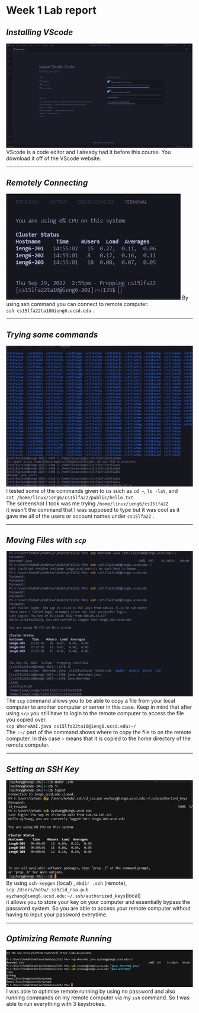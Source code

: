 # **Week 1 Lab report**



## *Installing VScode*
![Installing VScode](/week1-screenshots/cse15l-week1-step1.png)
VScode is a code editor and I already had it before this course. You download it off of the VScode website.
<br />

---
## *Remotely Connecting*
![Remotely Connecting](/week1-screenshots/cse15l-week1-step2.png)
By using ssh command you can connect to remote computer.  
`ssh cs15lfa22ta10@ieng6.ucsd.edu` .
<br />

---
## *Trying some commands*
![Trying some commands](/week1-screenshots/cse15l-week1-step6.png)
I tested some of the commands given to us such as `cd ~`, `ls -lat`, and  
`cat /home/linux/ieng6/cs15lfa22/public/hello.txt`   
 The screenshot I took was me trying `/home/linux/ieng6/cs15lfa22`  
 it wasn't the command that I was supposed to type but it was cool as it gave me all of the users or account names under `cs15lfa22` .
<br />

---
## *Moving Files with `scp`*
![Moving Files with `scp`](/week1-screenshots/cse15l-week1-step3.png)
The `scp` command allows you to be able to copy a file from your local computer to another computer or server in this case.
Keep in mind that after using `scp` you still have to login to the remote computer to access the file you copied over.  
`scp WhereAmI.java cs15lfa22ta10@ieng6.ucsd.edu:~/`     
The `:~/` part of the command shows where to copy the file to on the remote computer. In this case `~` means that it is copied to the home directory of the remote computer.
<br />

---
## *Setting an SSH Key*
![Setting an SSH Key](/week1-screenshots/cse15l-week1-step4.png)
By using `ssh-keygen` (local) , `mkdir .ssh` (remote),                                      
 `scp /Users/hotw/.ssh/id_rsa.pub eyzhang@ieng6.ucsd.edu:~/.ssh/authorized_keys`(local)         
 it allows you to store your key on your computer and essentially bypass the password system.
 So you are able to access your remote computer without having to input your password everytime.
<br />

---
## *Optimizing Remote Running*
![Optimizing Remote Running](/week1-screenshots/cse15l-week1-step5.png)
I was able to optimise remote running by using no password and also running commands on my remote computer via my `ssh` command.
So I was able to run everything with 3 keystrokes.
<br />




